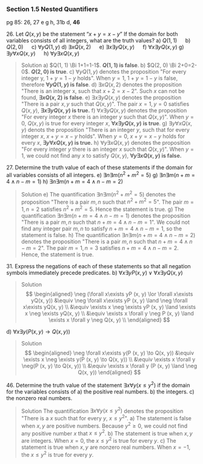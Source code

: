 ### Section 1.5 Nested Quantifiers
pg 85: 26, 27 e g h, 31b d, **46**

26\. Let $Q(x, y)$ be the statement “$x + y = x - y$” If the domain for both variables consists of all integers, what are the truth values?
a) $Q(1, 1)$ &emsp; b) $Q(2, 0)$ &emsp; c) $\forall y Q(1, y)$
d) $\exists x Q(x, 2)$ &emsp; e) $\exists x \exists yQ(x, y)$ &emsp; f) $\forall x\exists yQ(x, y)$
g) $\exists y \forall x Q(x, y)$ &emsp; h) $\forall y\exists xQ(x, y)$
>Solution
a) $Q(1, 1) \Bi 1+1=1-1$. **$Q(1, 1)$ is false**.
b) $Q(2, 0) \Bi 2+0=2-0$. **$Q(2, 0)$ is true**.
c) $\forall y Q(1, y)$ denotes the proposition "For every integer y, $1+y=1-y$ holds". When $y=1$, $1+y=1-y$ is false, therefore **$\forall y Q(1, y)$ is false**.
d) $\exists x Q(x, 2)$ denotes the proposition "There is an integer x, such that $x+2=x-2$". Such $x$ can not be found, **$\exists x Q(x, 2)$ is false**.
e) $\exists x \exists yQ(x, y)$ denotes the proposition "There is a pair $x, y$ such that $Q(x, y)$".  The pair $x=1, y=0$ satisfies $Q(x, y)$,  **$\exists x \exists yQ(x, y)$ is true.**
f) $\forall x\exists yQ(x, y)$ denotes the proposition "For every integer $x$ there is an integer $y$ such that $Q(x, y)$". When $y=0$, $Q(x, y)$ is true for every integer $x$, **$\forall x\exists yQ(x, y)$ is true**.
g) $\exists y \forall x Q(x, y)$ denots the proposition "There is an integer $y$, such that for every integer $x$, $x+y=x-y$ holds". When $y=0$,  $x+y=x-y$ holds for every $x$, **$\exists y \forall x Q(x, y)$ is true.**
h) $\forall y\exists xQ(x, y)$ denotes the proposition "For every integer $y$ there is an integer $x$ such that $Q(x, y)$". When $y=1$, we could not find any $x$ to satisfy  $Q(x, y)$, **$\forall y\exists xQ(x, y)$ is false.**

27\. Determine the truth value of each of these statements if the domain for all variables consists of all integers.
e) $\exists n\exists m(n^2 + m^2 = 5)$
g) $\exists n\exists m(n + m = 4 \land n - m = 1)$
h) $\exists n\exists m(n + m = 4 \land n - m = 2)$
>Solution
e) The quantification $\exists n\exists m(n^2 + m^2 = 5)$ denotes the proposition "There is a pair $m, n$ such that $n^2 + m^2 = 5$". The pair $m=1, n=2$ satisfies $n^2 + m^2 = 5$. Hence the statement is true.
g) The quantification $\exists n\exists m(n + m = 4 \land n - m = 1)$ denotes the proposition "There is a pair $m, n$ such that $n + m = 4 \land n - m = 1$". We could not find any integer pair $m,n$ to satisfy $n + m = 4 \land n - m = 1$, so the statement is false.
h) The quantification $\exists n\exists m(n + m = 4 \land n - m = 2)$ denotes the proposition "There is a pair $m, n$ such that $n + m = 4 \land n - m = 2$". The pair $m=1,n=3$ satisfies $n + m = 4 \land n - m = 2$. Hence, the statement is true.

31\. Express the negations of each of these statements so that all negation symbols immediately precede predicates.
b) $\forall  x\exists yP (x, y) \lor \forall  x\exists yQ(x, y)$
>Solution
$$
\begin{aligned}
\neg (\forall  x\exists yP (x, y) \lor \forall  x\exists yQ(x, y)) &\equiv \neg \forall  x\exists yP (x, y) \land \neg \forall  x\exists yQ(x, y) \\
&\equiv \exists x \neg \exists yP (x, y) \land  \exists x \neg \exists yQ(x, y) \\
&\equiv \exists x \forall y \neg P (x, y) \land  \exists x \forall y \neg Q(x, y) \\
\end{aligned}
$$

d) $\forall  x\exists y(P (x, y) \to Q(x, y))$
>Solution
$$
\begin{aligned}
\neg \forall  x\exists y(P (x, y) \to Q(x, y)) &\equiv \exists x  \neg \exists y(P (x, y) \to Q(x, y)) \\
&\equiv \exists x  \forall y  \neg(P (x, y) \to Q(x, y)) \\
&\equiv \exists x  \forall y  (P (x, y)  \land \neg Q(x, y))
\end{aligned}
$$

46\. Determine the truth value of the statement $\exists x\forall  y(x \leqslant y^2)$ if the domain for the variables consists of
a) the positive real numbers.
b) the integers.
c) the nonzero real numbers.
>Solution
The quantification $\exists x\forall  y(x \leqslant y^2)$ denotes the proposition "There is a $x$ such that for every $y$, $x \leqslant y^2$".
a) The statement is false when $x,y$ are positive numbers. Because $y^2 \geqslant 0$, we could not find any positive number $x$ that $x \leqslant y^2$.
b) The statement is true when $x,y$ are integers. When $x=0$, the $x \leqslant y^2$ is true for every $y$.
c) The statement is true when $x,y$ are nonzero real numbers. When $x=-1$, the $x \leqslant y^2$ is true for every $y$.
